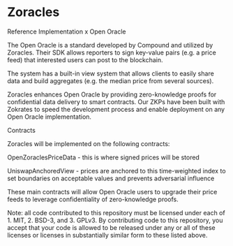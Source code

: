 # Zoracles

Reference Implementation x Open Oracle

The Open Oracle is a standard developed by Compound and utilized by Zoracles. Their SDK allows reporters to sign key-value pairs (e.g. a price feed) that interested users can post to the blockchain.

The system has a built-in view system that allows clients to easily share data and build aggregates (e.g. the median price from several sources).

Zoracles enhances Open Oracle by providing zero-knowledge proofs for confidential data delivery to smart contracts. Our ZKPs have been built with Zokrates to speed the development process and enable deployment on any Open Oracle implementation.

Contracts

Zoracles will be implemented on the following contracts:

OpenZoraclesPriceData - this is where signed prices will be stored

UniswapAnchoredView - prices are anchored to this time-weighted index to set boundaries on acceptable values and prevents adversarial influence 

These main contracts will allow Open Oracle users to upgrade their price feeds to leverage confidentiality of zero-knowledge proofs.

Note: all code contributed to this repository must be licensed under each of 1. MIT, 2. BSD-3, and 3. GPLv3. By contributing code to this repository, you accept that your code is allowed to be released under any or all of these licenses or licenses in substantially similar form to these listed above.
